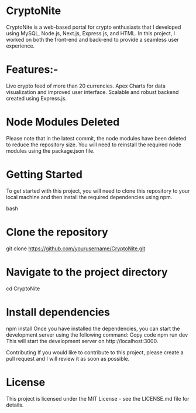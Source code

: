 # CryptoNite
CryptoNite is a web-based portal for crypto enthusiasts that I developed using MySQL, Node.js, Next.js, Express.js, and HTML. In this project, I worked on both the front-end and back-end to provide a seamless user experience.

# Features:-
Live crypto feed of more than 20 currencies.
Apex Charts for data visualization and improved user interface.
Scalable and robust backend created using Express.js.

# Node Modules Deleted
Please note that in the latest commit, the node modules have been deleted to reduce the repository size.
You will need to reinstall the required node modules using the package.json file.

# Getting Started
To get started with this project, you will need to clone this repository to your local machine and then install the required dependencies using npm.

bash
# Clone the repository
git clone https://github.com/yourusername/CryptoNite.git

# Navigate to the project directory
cd CryptoNite

# Install dependencies
npm install
Once you have installed the dependencies, you can start the development server using the following command:
Copy code
npm run dev
This will start the development server on http://localhost:3000.

Contributing
If you would like to contribute to this project, please create a pull request and I will review it as soon as possible.

# License
This project is licensed under the MIT License - see the LICENSE.md file for details.
